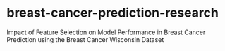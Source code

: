 # breast-cancer-prediction-research
Impact of Feature Selection on Model Performance in Breast Cancer Prediction using the Breast Cancer Wisconsin Dataset
